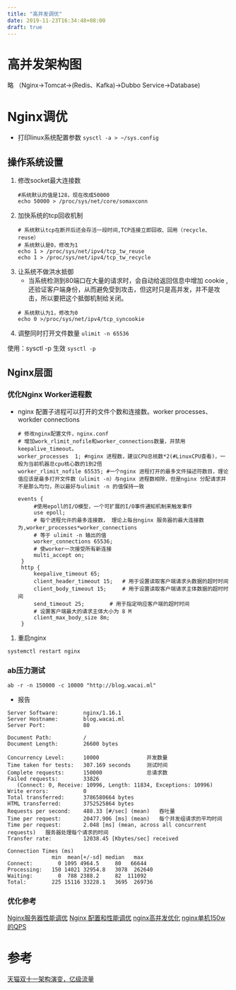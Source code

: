 ```yaml
---
title: "高并发调优"
date: 2019-11-23T16:34:48+08:00
draft: true
---
```

# 高并发架构图
略 （Nginx->Tomcat->(Redis、Kafka)->Dubbo Service->Database)

# Nginx调优
* 打印linux系统配置参数
```sysctl -a > ~/sys.config ```
## 操作系统设置
1) 修改socket最大连接数
   ``` shell
   #系统默认的值是128，现在改成50000
   echo 50000 > /proc/sys/net/core/somaxconn
   ```
2) 加快系统的tcp回收机制
   ```shell
   # 系统默认tcp在断开后还会存活一段时间,TCP连接立即回收、回用（recycle、reuse）
   # 系统默认是0，修改为1
   echo 1 > /proc/sys/net/ipv4/tcp_tw_reuse
   echo 1 > /proc/sys/net/ipv4/tcp_tw_recycle
   ```
3) 让系统不做洪水抵御
   * 当系统检测到80端口在大量的请求时，会自动给返回信息中增加 cookie ,还验证客户端身份，从而避免受到攻击，但这时只是高并发，并不是攻击，所以要把这个抵御机制给关闭。
   ```shell
   # 系统默认为1，修改为0
   echo 0 >/proc/sys/net/ipv4/tcp_syncookie 
   ```
4) 调整同时打开文件数量
   ```ulimit -n 65536 ```

使用：sysctl -p 生效
```sysctl -p ```

## Nginx层面
### 优化Nginx Worker进程数
* nginx 配置子进程可以打开的文件个数和连接数。worker processes、workder connections
   ```shell
   # 修改nginx配置文件，nginx.conf
   # 增加work_rlimit_nofile和worker_connections数量，并禁用keepalive_timeout。
   worker_processes  1; #nginx 进程数，建议CPU总核数*2(#LinuxCPU查看)，一般为当前机器总cpu核心数的1到2倍
   worker_rlimit_nofile 65535; #一个nginx 进程打开的最多文件描述符数目，理论值应该是最多打开文件数（ulimit -n）与nginx 进程数相除，但是nginx 分配请求并不是那么均匀，所以最好与ulimit -n 的值保持一致

   events {
        #使用epoll的I/O模型，一个可扩展的I/O事件通知机制来触发事件
        use epoll;
        # 每个进程允许的最多连接数， 理论上每台nginx 服务器的最大连接数为,worker_processes*worker_connections
        # 等于 ulimit -n 输出的值
        worker_connections 65536;
        # 使worker一次接受所有新连接
        multi_accept on;
    }
    http {
        keepalive_timeout 65;
        client_header_timeout 15;   # 用于设置读取客户端请求头数据的超时时间
        client_body_timeout 15;     # 用于设置读取客户端请求主体数据的超时时间
        send_timeout 25;        # 用于指定响应客户端的超时时间
        # 设置客户端最大的请求主体大小为 8 M
        client_max_body_size 8m;    
    }
   ```

1) 重启nginx
```shell
systemctl restart nginx
```

### ab压力测试
```shell
ab -r -n 150000 -c 10000 "http://blog.wacai.ml"
```
* 报告
```
Server Software:        nginx/1.16.1
Server Hostname:        blog.wacai.ml
Server Port:            80

Document Path:          /
Document Length:        26600 bytes

Concurrency Level:      10000               并发数量
Time taken for tests:   307.169 seconds     测试时间
Complete requests:      150000              总请求数
Failed requests:        33826
   (Connect: 0, Receive: 10996, Length: 11834, Exceptions: 10996)
Write errors:           0
Total transferred:      3786580664 bytes
HTML transferred:       3752525864 bytes
Requests per second:    488.33 [#/sec] (mean)   吞吐量
Time per request:       20477.906 [ms] (mean)   每个并发组请求的平均时间
Time per request:       2.048 [ms] (mean, across all concurrent requests)   服务器处理每个请求的时间
Transfer rate:          12038.45 [Kbytes/sec] received

Connection Times (ms)
              min  mean[+/-sd] median   max
Connect:        0 1095 4964.5     80   66644
Processing:   150 14021 32954.8   3078  262640
Waiting:        0  788 2388.2     82  111092
Total:        225 15116 33228.1   3695  269736
```
### 优化参考
[Nginx服务器性能调优](https://www.centos.bz/2016/10/tunning-nginx-server-performance/)
[Nginx 配置和性能调优](https://blog.csdn.net/lamp_yang_3533/article/details/80383039)
[nginx高并发优化](https://blog.csdn.net/nuli888/article/details/51865267)
[nginx单机150w的QPS](https://blog.csdn.net/mergerly/article/details/71198712)


# 参考
[天猫双十一架构演变，亿级流量](https://cloud.tencent.com/developer/article/1539546)